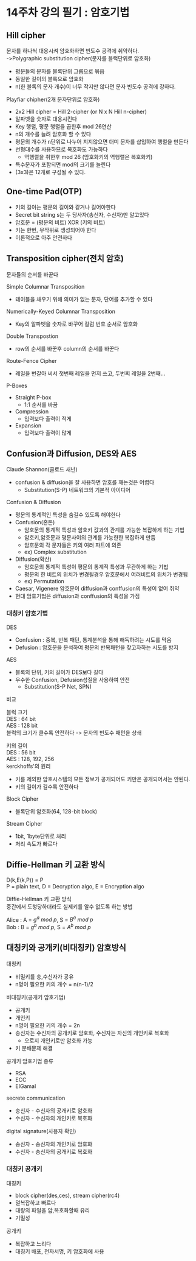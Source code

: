 # 14주차 강의 필기 : 암호기법
## Hill cipher
문자를 하나씩 대응시켜 암호화하면 빈도수 공격에 취약하다.  
->Polygraphic substitution cipher(문자를 블럭단위로 암호화)
- 평문들의 문자를 블록단위 그룹으로 묶음
- 동일한 길이의 블록으로 암호화
- n(한 블록의 문자 개수)이 너무 작지만 않다면 문자 빈도수 공격에 강하다.

Playfiar chipher(2개 문자단위로 암호화)
- 2x2 Hill cipher = Hill 2-cipher (or N x N Hill n-cipher)
- 알파벳을 숫자로 대응시킨다
- Key 행렬, 평문 행렬을 곱한후 mod 26연산
- n의 개수를 늘려 암호화 할 수 있다
- 평문의 개수가 n단위로 나누어 지지않으면 더미 문자를 삽입하여 행렬을 만든다
- 선형대수를 사용하므로 복호화도 가능하다
  - 역행렬을 취한후 mod 26 (암호화키의 역행렬은 복호화키)
- 특수문자가 포함되면 mod의 크기를 늘린다
- (3x3)은 12개로 구성될 수 있다.

## One-time Pad(OTP)
- 키의 길이는 평문의 길이와 같거나 길어야한다
- Secret bit string s는 두 당사자(송신자, 수신자)만 알고있다
- 암호문 = (평문의 비트) XOR (키의 비트) 
- 키는 한번, 무작위로 생성되어야 한다
- 이론적으로 아주 안전하다

## Transposition cipher(전치 암호)
문자들의 순서를 바꾼다

Simple Columnar Transposition
- 테이블을 채우기 위해 의미가 없는 문자, 단어를 추가할 수 있다

Numerically-Keyed Columnar Transposition
- Key의 알파벳을 숫자로 바꾸어 컬럼 번호 순서로 암호화

Double Transpostion
- row의 순서를 바꾼후 column의 순서를 바꾼다

Route-Fence Cipher
- 레일을 번갈아 써서 첫번째 레일을 먼저 쓰고, 두번쩌 레일을 2번째...

P-Boxes
- Straight P-box
  - 1:1 순서를 바꿈 
- Compression
  - 입력보다 출력이 적게 
- Expansion
  - 입력보다 출력이 많게

## Confusion과 Diffusion, DES와 AES
Claude Shannon(클로드 새넌)
- confusion & diffusion을 잘 사용하면 암호를 깨는것은 어렵다
  - Substitution(S-P) 네트워크의 기본적 아이디어

Confusion & Diffusion
- 평문의 통계적인 특성을 숨길수 있도록 해야한다
- Confusion(혼돈) 
  - 암호문의 통계적 특성과 암호키 값과의 관계를 가능한 복잡하게 하는 기법
  - 암호키,암호문과 평문사이의 관계를 가능한한 복잡하게 만듬
  - 암호문의 각 문자들은 키의 여러 파트에 의존
  - ex) Complex substitution
- Diffusion(확산) 
  - 암호문의 통계적 특성이 평문의 통계적 특성과 무관하게 하는 기법
  - 평문의 한 비트의 위치가 변경될경우 암호문에서 여러비트의 위치가 변경됨
  - ex) Permutation
- Caesar, Vigenere 암호문이 diffusion과 conffusion의 특성이 없어 취약
- 현대 암호기법은 diffusion과 conffusion의 특성을 가짐

### 대칭키 암호기법
DES
- Confusion : 중복, 반복 패턴, 통계분석을 통해 해독하려는 시도를 막음
- Defusion : 암호문을 분석하여 평문의 반복패턴을 찾고자하는 시도를 방지

AES
- 블록의 단위, 키의 길이가 DES보다 길다
- 우수한 Confusion, Defusion성질을 사용하여 안전
  - Substitution(S-P Net, SPN)

비교

블럭 크기  
DES : 64 bit  
AES : 128 bit  
블럭의 크기가 클수록 안전하다 -> 문자의 빈도수 패턴을 상쇄

키의 길이  
DES : 56 bit  
AES : 128, 192, 256  
kerckhoffs'의 원리
- 키를 제외한 암호시스템의 모든 정보가 공개되어도 키만은 공개되어서는 안된다. 
- 키의 길이가 길수록 안전하다

Block Cipher
- 블록단위 암호화(64, 128-bit block)

Stream Cipher
- 1bit, 1byte단위로 처리
- 처리 속도가 빠르다

## Diffie-Hellman 키 교환 방식
D(k,E(k,P)) = P  
P = plain text, D = Decryption algo, E = Encryption algo

Diffie-Hellman 키 교환 방식  
중간에서 도청당하더라도 실제키를 알수 없도록 하는 방법

Alice : A = $g^a \ mod \ p$, S = $B^a \ mod \ p$  
Bob  : B = $g^b \ mod \ p$, S = $A^b \ mod \ p$

## 대칭키와 공개키(비대칭키) 암호방식
대칭키 
- 비밀키를 송,수신자가 공유
- n명이 필요한 키의 개수 = n(n-1)/2

비대칭키(공개키 암호기법)
- 공개키
- 개인키
- n명이 필요한 키의 개수 = 2n
- 송신자는 수신자의 공개키로 암호화, 수신자는 자신의 개인키로 복호화
  - 오로지 개인키로만 암호화 가능
- 키 분배문제 해결

공개키 암호기법 종류
- RSA
- ECC
- EIGamal

secrete communication
- 송신자 - 수신자의 공개키로 암호화 
- 수신자 - 수신자의 개인키로 복호화

digital signature(사용자 확인)
- 송신자 - 송신자의 개인키로 암호화
- 수신자 - 송신자의 공개키로 복호화

### 대칭키 공개키
대칭키
- block cipher(des,ces), stream cipher(rc4)
- 덜복잡하고 빠르다
- 대량의 파일을 암,복호화할때 유리
- 기밀성

공개키 
- 복잡하고 느리다
- 대칭키 배포, 전자서명, 키 암호화에 사용